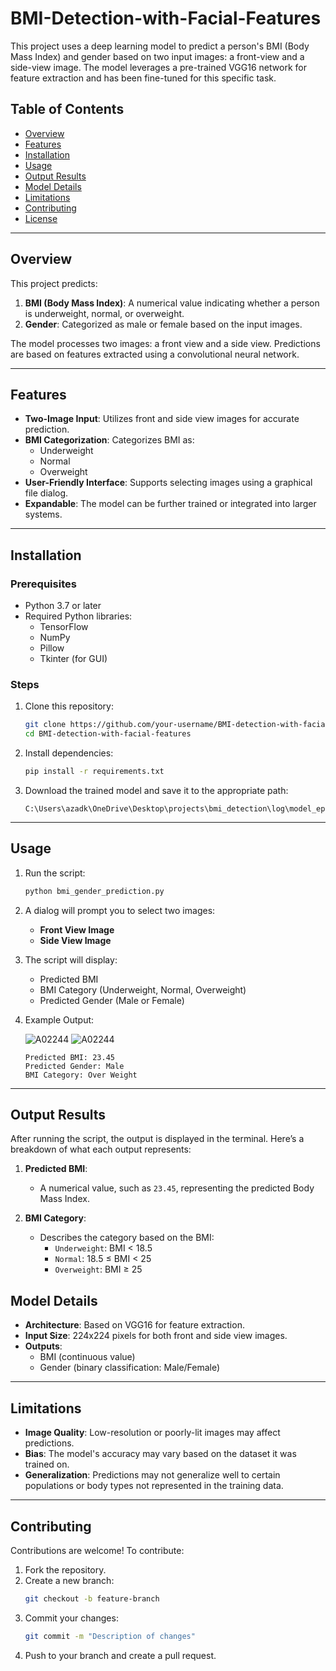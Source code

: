 
# BMI-Detection-with-Facial-Features

This project uses a deep learning model to predict a person's BMI (Body Mass Index) and gender based on two input images: a front-view and a side-view image. The model leverages a pre-trained VGG16 network for feature extraction and has been fine-tuned for this specific task.

## Table of Contents
- [Overview](#overview)
- [Features](#features)
- [Installation](#installation)
- [Usage](#usage)
- [Output Results](#output-results)
- [Model Details](#model-details)
- [Limitations](#limitations)
- [Contributing](#contributing)
- [License](#license)

---

## Overview

This project predicts:
1. **BMI (Body Mass Index)**: A numerical value indicating whether a person is underweight, normal, or overweight.
2. **Gender**: Categorized as male or female based on the input images.

The model processes two images: a front view and a side view. Predictions are based on features extracted using a convolutional neural network.

---

## Features
- **Two-Image Input**: Utilizes front and side view images for accurate prediction.
- **BMI Categorization**: Categorizes BMI as:
  - Underweight
  - Normal
  - Overweight
- **User-Friendly Interface**: Supports selecting images using a graphical file dialog.
- **Expandable**: The model can be further trained or integrated into larger systems.

---

## Installation

### Prerequisites
- Python 3.7 or later
- Required Python libraries:
  - TensorFlow
  - NumPy
  - Pillow
  - Tkinter (for GUI)
  
### Steps
1. Clone this repository:
   ```bash
   git clone https://github.com/your-username/BMI-detection-with-facial-features.git
   cd BMI-detection-with-facial-features
   ```
2. Install dependencies:
   ```bash
   pip install -r requirements.txt
   ```
3. Download the trained model and save it to the appropriate path:
   ```
   C:\Users\azadk\OneDrive\Desktop\projects\bmi_detection\log\model_epoch_07_val_loss_29.54.keras
   ```

---

## Usage

1. Run the script:
   ```bash
   python bmi_gender_prediction.py
   ```

2. A dialog will prompt you to select two images:
   - **Front View Image**
   - **Side View Image**

3. The script will display:
   - Predicted BMI
   - BMI Category (Underweight, Normal, Overweight)
   - Predicted Gender (Male or Female)

4. Example Output:

   ![A02244](https://github.com/user-attachments/assets/8f5c48cc-242c-4cfd-8709-8026cd8e863e)
   ![A02244](https://github.com/user-attachments/assets/d497b7d7-dda4-42fd-8ba5-a54f4aab8349)


   ```
   Predicted BMI: 23.45
   Predicted Gender: Male
   BMI Category: Over Weight
   ```

---

## Output Results

After running the script, the output is displayed in the terminal. Here’s a breakdown of what each output represents:

1. **Predicted BMI**:
   - A numerical value, such as `23.45`, representing the predicted Body Mass Index.

2. **BMI Category**:
   - Describes the category based on the BMI:
     - `Underweight`: BMI < 18.5
     - `Normal`: 18.5 ≤ BMI < 25
     - `Overweight`: BMI ≥ 25

## Model Details

- **Architecture**: Based on VGG16 for feature extraction.
- **Input Size**: 224x224 pixels for both front and side view images.
- **Outputs**:
  - BMI (continuous value)
  - Gender (binary classification: Male/Female)

---

## Limitations
- **Image Quality**: Low-resolution or poorly-lit images may affect predictions.
- **Bias**: The model's accuracy may vary based on the dataset it was trained on.
- **Generalization**: Predictions may not generalize well to certain populations or body types not represented in the training data.

---

## Contributing
Contributions are welcome! To contribute:
1. Fork the repository.
2. Create a new branch:
   ```bash
   git checkout -b feature-branch
   ```
3. Commit your changes:
   ```bash
   git commit -m "Description of changes"
   ```
4. Push to your branch and create a pull request.


